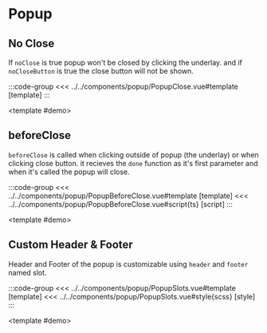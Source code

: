 <script setup>
  import PopupDemo from '../../components/popup/PopupDemo.vue'
  import PopupClose from '../../components/popup/PopupClose.vue'
  import PopupBeforeClose from '../../components/popup/PopupBeforeClose.vue'
  import PopupSlots from '../../components/popup/PopupSlots.vue'
</script>

# Popup

<p></p>

<PopupDemo />


## No Close

If `noClose` is true popup won't be closed by clicking the underlay. and if `noCloseButton` is true the close button will not be shown.


<Demo>

:::code-group
<<< ../../components/popup/PopupClose.vue#template [template]
:::

<template #demo>
<PopupClose />
</template>

</Demo>


## beforeClose

`beforeClose` is called when clicking outside of popup (the underlay) or when clicking close button. it recieves the `done` function as it's first parameter and when it's called the popup will close.


<Demo>

:::code-group
<<< ../../components/popup/PopupBeforeClose.vue#template [template]
<<< ../../components/popup/PopupBeforeClose.vue#script{ts} [script]
:::

<template #demo>
<PopupBeforeClose />
</template>

</Demo>


## Custom Header & Footer

Header and Footer of the popup is customizable using `header` and `footer` named slot.

<Demo>

:::code-group
<<< ../../components/popup/PopupSlots.vue#template [template]
<<< ../../components/popup/PopupSlots.vue#style{scss} [style]
:::

<template #demo>
<PopupSlots />
</template>

</Demo>